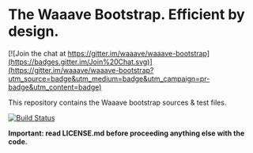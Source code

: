 The Waaave Bootstrap. Efficient by design.
==========================================

[![Join the chat at https://gitter.im/waaave/waaave-bootstrap](https://badges.gitter.im/Join%20Chat.svg)](https://gitter.im/waaave/waaave-bootstrap?utm_source=badge&utm_medium=badge&utm_campaign=pr-badge&utm_content=badge)

This repository contains the Waaave bootstrap sources & test files.

[![Build Status](https://travis-ci.org/waaave/waaave-bootstrap.svg?branch=master)](https://travis-ci.org/waaave/waaave-bootstrap)

**Important: read LICENSE.md before proceeding anything else with the code.**